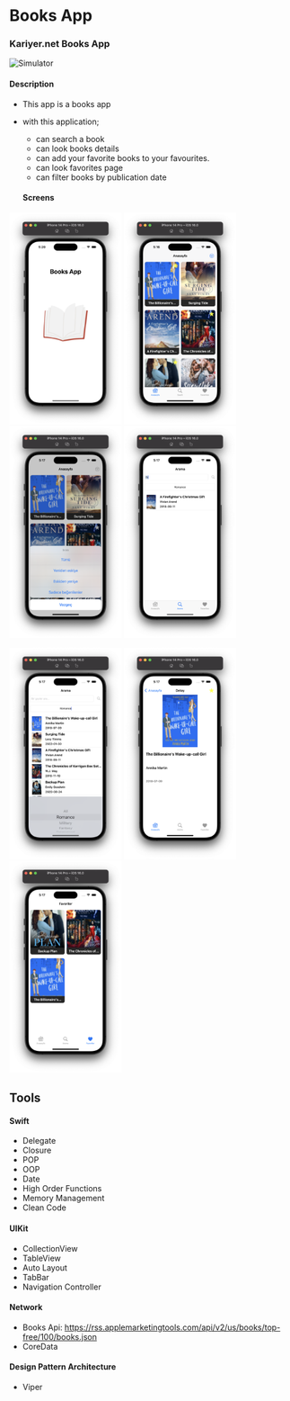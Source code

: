 # Books App

### Kariyer.net Books App

![Simulator](https://github.com/berkayyalcn21/BooksApp/blob/main/images/app%C4%B1con.png)

#### Description
- This app is a books app
- with this application;
  - can search a book
  - can look books details
  - can add your favorite books to your favourites.
  - can look favorites page
  - can filter books by publication date
  
  #### Screens

<img src="https://github.com/berkayyalcn21/BooksApp/blob/main/images/splashPage.png" width="200" /> <img 
src="https://github.com/berkayyalcn21/BooksApp/blob/main/images/homePage.png" width="200" /> <img 
src="https://github.com/berkayyalcn21/BooksApp/blob/main/images/actionSheet.png" width="200" /> <img 
src="https://github.com/berkayyalcn21/BooksApp/blob/main/images/searchPage.png" width="200" /> 

<img src="https://github.com/berkayyalcn21/BooksApp/blob/main/images/filterCategory.png" width="200" /> <img 
src="https://github.com/berkayyalcn21/BooksApp/blob/main/images/detailsPage.png" width="200" /> <img 
src="https://github.com/berkayyalcn21/BooksApp/blob/main/images/favoritiesPage.png" width="200" />

## Tools

#### Swift
  - Delegate
  - Closure
  - POP
  - OOP
  - Date
  - High Order Functions
  - Memory Management
  - Clean Code 
  
#### UIKit
  - CollectionView
  - TableView
  - Auto Layout
  - TabBar
  - Navigation Controller
  
#### Network
  - Books Api: https://rss.applemarketingtools.com/api/v2/us/books/top-free/100/books.json
  - CoreData
  
#### Design Pattern Architecture
  - Viper 
